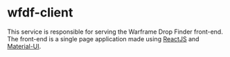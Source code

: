 # wfdf-client
This service is responsible for serving the Warframe Drop Finder front-end. The front-end is a single page application made using [ReactJS](https://reactjs.org/) and [Material-UI](https://material-ui.com/).